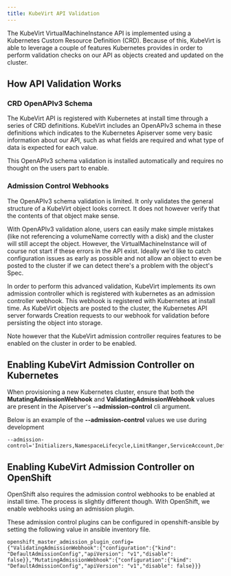 ```yaml
---
title: KubeVirt API Validation
---
```


The KubeVirt VirtualMachineInstance API is implemented using a Kubernetes Custom
Resource Definition (CRD). Because of this, KubeVirt is able to leverage a
couple of features Kubernetes provides in order to perform validation checks on
our API as objects created and updated on the cluster.

## How API Validation Works

### CRD OpenAPIv3 Schema

The KubeVirt API is registered with Kubernetes at install time through a series
of CRD definitions. KubeVirt includes an OpenAPIv3 schema in these definitions
which indicates to the Kubernetes Apiserver some very basic information about
our API, such as what fields are required and what type of data is expected for
each value.

This OpenAPIv3 schema validation is installed automatically and requires no
thought on the users part to enable.

### Admission Control Webhooks

The OpenAPIv3 schema validation is limited. It only validates the general
structure of a KubeVirt object looks correct. It does not however verify that
the contents of that object make sense.

With OpenAPIv3 validation alone, users can easily make simple mistakes (like
not referencing a volumeName correctly with a disk) and the cluster will still
accept the object. However, the VirtualMachineInstance will of course not start if
these errors in the API exist. Ideally we'd like to catch configuration issues
as early as possible and not allow an object to even be posted to the cluster
if we can detect there's a problem with the object's Spec.

In order to perform this advanced validation, KubeVirt implements its own
admission controller which is registered with kubernetes as an admission
controller webhook. This webhook is registered with Kubernetes at install time.
As KubeVirt objects are posted to the cluster, the Kubernetes API server
forwards Creation requests to our webhook for validation before persisting the
object into storage.

Note however that the KubeVirt admission controller requires features to be
enabled on the cluster in order to be enabled.

## Enabling KubeVirt Admission Controller on Kubernetes

When provisioning a new Kubernetes cluster, ensure that both the
**MutatingAdmissionWebhook** and **ValidatingAdmissionWebhook** values are
present in the Apiserver's **--admission-control** cli argument.

Below is an example of the **--admission-control** values we use during
development

```
--admission-control='Initializers,NamespaceLifecycle,LimitRanger,ServiceAccount,DefaultStorageClass,DefaultTolerationSeconds,NodeRestriction,MutatingAdmissionWebhook,ValidatingAdmissionWebhook,ResourceQuota'
```

## Enabling KubeVirt Admission Controller on OpenShift

OpenShift also requires the admission control webhooks to be enabled at install
time. The process is slightly different though. With OpenShift, we enable
webhooks using an admission plugin.

These admission control plugins can be configured in openshift-ansible by
setting the following value in ansible inventory file.

```
openshift_master_admission_plugin_config={"ValidatingAdmissionWebhook":{"configuration":{"kind": "DefaultAdmissionConfig","apiVersion": "v1","disable": false}},"MutatingAdmissionWebhook":{"configuration":{"kind": "DefaultAdmissionConfig","apiVersion": "v1","disable": false}}}
```
